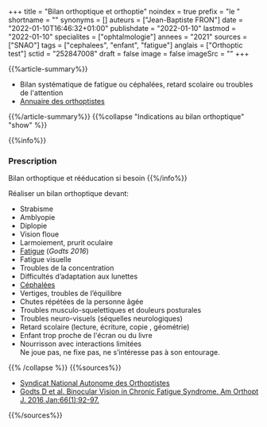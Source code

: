 +++
title = "Bilan orthoptique et orthoptie"
noindex = true
prefix = "le "
shortname = ""
synonyms = []
auteurs = ["Jean-Baptiste FRON"]
date = "2022-01-10T16:46:32+01:00"
publishdate = "2022-01-10"
lastmod = "2022-01-10"
specialites = ["ophtalmologie"]
annees = "2021"
sources = ["SNAO"]
tags = ["cephalees", "enfant", "fatigue"]
anglais = ["Orthoptic test"]
sctid = "252847008"
draft = false
image = false
imageSrc = ""
+++

{{%article-summary%}}

- Bilan systématique de fatigue ou céphalées, retard scolaire ou troubles de l'attention
- [Annuaire des orthoptistes](http://annuairesante.ameli.fr/)

{{%/article-summary%}}
{{%collapse "Indications au bilan orthoptique" "show" %}}

{{%info%}}

### Prescription

Bilan orthoptique et rééducation si besoin
{{%/info%}}

Réaliser un bilan orthoptique devant:

- Strabisme
- Amblyopie
- Diplopie
- Vision floue
- Larmoiement, prurit oculaire
- [Fatigue](/tags/fatigue/) (*Godts 2016*)
- Fatigue visuelle
- Troubles de la concentration
- Difficultés d’adaptation aux lunettes
- [Céphalées](/tags/cephalees/)
- Vertiges, troubles de l’équilibre
- Chutes répétées de la personne âgée
- Troubles musculo-squelettiques et douleurs posturales
- Troubles neuro-visuels (séquelles neurologiques)
- Retard scolaire (lecture, écriture, copie , géométrie)
- Enfant trop proche de l'écran ou du livre
- Nourrisson avec interactions limitées  
Ne joue pas, ne fixe pas, ne s’intéresse pas à son entourage.

{{% /collapse %}}
{{%sources%}}

- [Syndicat National Autonome des Orthoptistes](https://www.orthoptiste.pro/l-orthoptie/ou-et-quand-consulter/)
- [Godts D et al. Binocular Vision in Chronic Fatigue Syndrome. Am Orthopt J. 2016 Jan;66(1):92-97.](https://pubmed.ncbi.nlm.nih.gov/27799582/)

{{%/sources%}}
